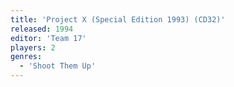 ```yaml
---
title: 'Project X (Special Edition 1993) (CD32)'
released: 1994
editor: 'Team 17'
players: 2
genres:
  - 'Shoot Them Up'
---
```

